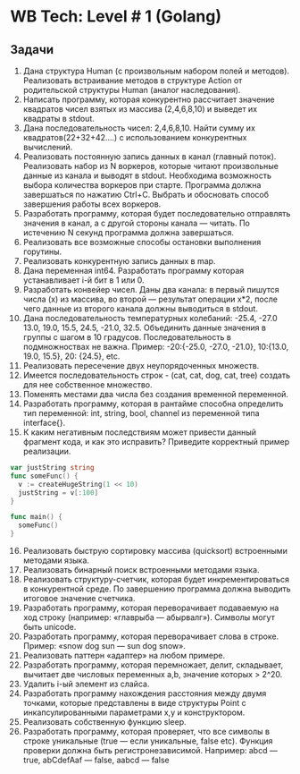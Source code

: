 # WB Tech: Level # 1 (Golang)

## Задачи

1. Дана структура Human (с произвольным набором полей и методов). Реализовать встраивание методов в структуре Action от родительской структуры Human (аналог наследования).
2. Написать программу, которая конкурентно рассчитает значение квадратов чисел взятых из массива (2,4,6,8,10) и выведет их квадраты в stdout.
3. Дана последовательность чисел: 2,4,6,8,10. Найти сумму их квадратов(22+32+42….) с использованием конкурентных вычислений. 
4. Реализовать постоянную запись данных в канал (главный поток). Реализовать набор из N воркеров, которые читают произвольные данные из канала и выводят в stdout. Необходима возможность выбора количества воркеров при старте. Программа должна завершаться по нажатию Ctrl+C. Выбрать и обосновать способ завершения работы всех воркеров.
5. Разработать программу, которая будет последовательно отправлять значения в канал, а с другой стороны канала — читать. По истечению N секунд программа должна завершаться. 
6. Реализовать все возможные способы остановки выполнения горутины. 
7. Реализовать конкурентную запись данных в map. 
8. Дана переменная int64. Разработать программу которая устанавливает i-й бит в 1 или 0. 
9. Разработать конвейер чисел. Даны два канала: в первый пишутся числа (x) из массива, во второй — результат операции x*2, после чего данные из второго канала должны выводиться в stdout. 
10. Дана последовательность температурных колебаний: -25.4, -27.0 13.0, 19.0, 15.5, 24.5, -21.0, 32.5. Объединить данные значения в группы с шагом в 10 градусов. Последовательность в подмножноствах не важна.
Пример: -20:{-25.0, -27.0, -21.0}, 10:{13.0, 19.0, 15.5}, 20: {24.5}, etc.
11. Реализовать пересечение двух неупорядоченных множеств. 
12. Имеется последовательность строк - (cat, cat, dog, cat, tree) создать для нее собственное множество. 
13. Поменять местами два числа без создания временной переменной. 
14. Разработать программу, которая в рантайме способна определить тип переменной: int, string, bool, channel из переменной типа interface{}. 
15. К каким негативным последствиям может привести данный фрагмент кода, и как это исправить? Приведите корректный пример реализации.
```go
var justString string
func someFunc() {
  v := createHugeString(1 << 10)
  justString = v[:100]
}

func main() {
  someFunc()
}
```
16. Реализовать быструю сортировку массива (quicksort) встроенными методами языка. 
17. Реализовать бинарный поиск встроенными методами языка. 
18. Реализовать структуру-счетчик, которая будет инкрементироваться в конкурентной среде. По завершению программа должна выводить итоговое значение счетчика. 
19. Разработать программу, которая переворачивает подаваемую на ход строку (например: «главрыба — абырвалг»). Символы могут быть unicode. 
20. Разработать программу, которая переворачивает слова в строке.
Пример: «snow dog sun — sun dog snow». 
21. Реализовать паттерн «адаптер» на любом примере. 
22. Разработать программу, которая перемножает, делит, складывает, вычитает две числовых переменных a,b, значение которых > 2^20. 
23. Удалить i-ый элемент из слайса. 
24. Разработать программу нахождения расстояния между двумя точками, которые представлены в виде структуры Point с инкапсулированными параметрами x,y и конструктором. 
25. Реализовать собственную функцию sleep. 
26. Разработать программу, которая проверяет, что все символы в строке уникальные (true — если уникальные, false etc). Функция проверки должна быть регистронезависимой. 
Например: abcd — true, abCdefAaf — false, aabcd — false
